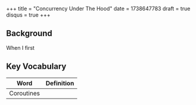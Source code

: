 +++
title = "Concurrency Under The Hood"
date = 1738647783
draft = true
disqus = true
+++

## Background

When I first 

## Key Vocabulary

| Word | Definition |
| --- | --- |
| Coroutines | |

